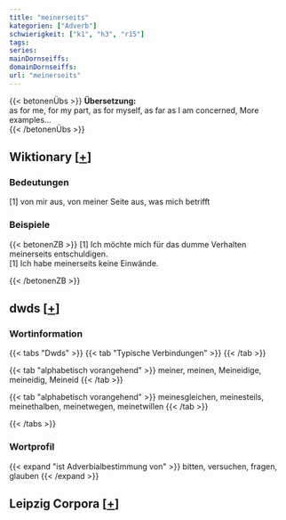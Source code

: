 ```yaml
---
title: "meinerseits"
kategorien: ["Adverb"]
schwierigkeit: ["k1", "h3", "r15"]
tags:
series:
mainDornseiffs:
domainDornseiffs:
url: "meinerseits"
---
```


{{< betonenÜbs >}}
**Übersetzung:**  
as for me, for my part, as for myself, as far as I am concerned, More examples...  
{{< /betonenÜbs >}}

## Wiktionary [[+](https://de.wiktionary.org/wiki/meinerseits)]

### Bedeutungen
[1] von mir aus, von meiner Seite aus, was mich betrifft  

### Beispiele
{{< betonenZB >}}
[1] Ich möchte mich für das dumme Verhalten meinerseits entschuldigen.  
[1] Ich habe meinerseits keine Einwände.  

{{< /betonenZB >}}


## dwds [[+](https://www.dwds.de/wb/meinerseits)]

### Wortinformation
{{< tabs "Dwds" >}}
{{< tab "Typische Verbindungen" >}}
{{< /tab >}}

{{< tab "alphabetisch vorangehend" >}}
meiner, meinen, Meineidige, meineidig, Meineid
{{< /tab >}}

{{< tab "alphabetisch vorangehend" >}}
meinesgleichen, meinesteils, meinethalben, meinetwegen, meinetwillen
{{< /tab >}}

{{< /tabs >}}

### Wortprofil
{{< expand "ist Adverbialbestimmung von" >}} bitten, versuchen, fragen, glauben {{< /expand >}}

## Leipzig Corpora [[+](https://corpora.uni-leipzig.de/en/res?word=meinerseits&corpusId=deu_newscrawl-public_2018)]

